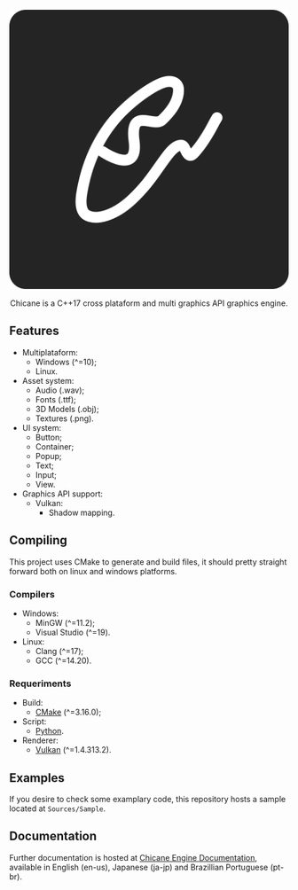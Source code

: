 <p align="center">
    <img src="https://raw.githubusercontent.com/pepeien/chicane/master/.github/images/logo.svg" alt="Chicane logo" />
</p>

<p align="center">
    <span>Chicane is a C++17 cross plataform and multi graphics API graphics engine.</span>
</p>

## Features
- Multiplataform:
    - Windows (^=10);
    - Linux.
- Asset system: 
    - Audio (.wav);
    - Fonts (.ttf);
    - 3D Models (.obj);
    - Textures (.png).
- UI system:
    - Button;
    - Container;
    - Popup;
    - Text;
    - Input;
    - View.
- Graphics API support:
    - Vulkan:
        - Shadow mapping.

## Compiling
This project uses CMake to generate and build files, it should pretty straight forward both on linux and windows platforms.

### Compilers
- Windows:
    - MinGW (^=11.2);
    - Visual Studio (^=19).
- Linux:
    - Clang (^=17);
    - GCC (^=14.20).

### Requeriments
- Build:
    - [CMake](https://cmake.org/download) (^=3.16.0);
- Script:
    - [Python](https://www.python.org/downloads).
- Renderer:
    - [Vulkan](https://www.lunarg.com/vulkan-sdk) (^=1.4.313.2).

## Examples
If you desire to check some examplary code, this repository hosts a sample located at `Sources/Sample`.

## Documentation
Further documentation is hosted at [Chicane Engine Documentation](https://chicane.erickfrederick.com), available in English (en-us), Japanese (ja-jp) and Brazillian Portuguese (pt-br).
